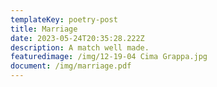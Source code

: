 ```yaml
---
templateKey: poetry-post
title: Marriage
date: 2023-05-24T20:35:28.222Z
description: A match well made.
featuredimage: /img/12-19-04 Cima Grappa.jpg
document: /img/marriage.pdf
---
```

